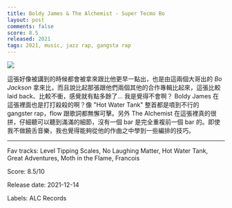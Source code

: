 ```yaml
---
title: Boldy James & The Alchemist - Super Tecmo Bo
layout: post
comments: false
score: 8.5
released: 2021
tags: 2021, music, jazz rap, gangsta rap
---
```


![](https://alcrecords.com/cdn/shop/products/ALC5044-Front_960x960_crop_center.jpg?v=1639463330)

這張好像被講到的時候都會被拿來跟比他更早一點出，也是由這兩個大哥出的 _Bo Jackson_ 拿來比，而且說比起那張跟他們兩個其他的合作專輯比起來，這張比較 laid back、比較不衝，感覺就有點多餘了... 我是覺得不會啊？ Boldy James 在這張裡面也是打打殺殺的啊？像 "Hot Water Tank" 整首都是噴到不行的 gangster rap，flow 跟歌詞都無懈可擊。另外 The Alchemist 在這張裡真的很拼，仔細聽可以聽到滿滿的細節，沒有一個 bar 是完全重複前一個 bar 的。即使我不做饒舌音樂，我也覺得能夠從他的作曲之中學到一些編排的技巧。

---

Fav tracks: Level Tipping Scales, No Laughing Matter, Hot Water Tank, Great Adventures, Moth in the Flame, Francois

Score: 8.5/10

Release date: 2021-12-14

Labels: ALC Records

